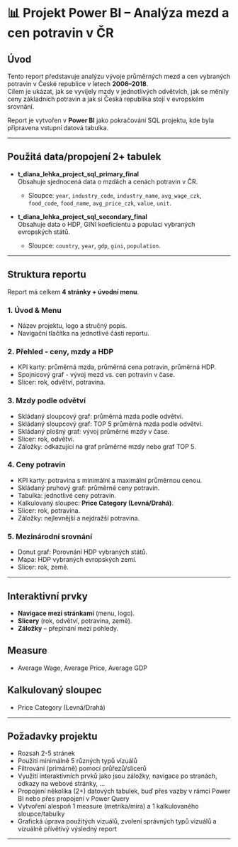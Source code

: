 # 📊 Projekt Power BI – Analýza mezd a cen potravin v ČR  

## Úvod  
Tento report představuje analýzu vývoje průměrných mezd a cen vybraných potravin v České republice v letech **2006–2018**.  
Cílem je ukázat, jak se vyvíjely mzdy v jednotlivých odvětvích, jak se měnily ceny základních potravin a jak si Česká republika stojí v evropském srovnání.

Report je vytvořen v **Power BI** jako pokračování SQL projektu, kde byla připravena vstupní datová tabulka.  

---

## Použitá data/propojení 2+ tabulek
- **t_diana_lehka_project_sql_primary_final**  
  Obsahuje sjednocená data o mzdách a cenách potravin v ČR.  
  - Sloupce: `year`, `industry_code`, `industry_name`, `avg_wage_czk`, `food_code`, `food_name`, `avg_price_czk`, `value`, `unit`.  

- **t_diana_lehka_project_sql_secondary_final**  
  Obsahuje data o HDP, GINI koeficientu a populaci vybraných evropských států.  
  - Sloupce: `country`, `year`, `gdp`, `gini`, `population`.  

---

## Struktura reportu  
Report má celkem **4 stránky + úvodní menu**.  

### 1. Úvod & Menu  
- Název projektu, logo a stručný popis.  
- Navigační tlačítka na jednotlivé části reportu.  

### 2. Přehled - ceny, mzdy a HDP
- KPI karty: průměrná mzda, průměrná cena potravin, průměrná HDP.  
- Spojnicový graf - vývoj mezd vs. cen potravin v čase.  
- Slicer: rok, odvětví, potravina.

### 3. Mzdy podle odvětví  
- Skládaný sloupcový graf: průměrná mzda podle odvětví.
- Skládaný sloupcový graf: TOP 5 průměrná mzda podle odvětví.  
- Skládaný plošný graf: vývoj průměrné mzdy v čase.  
- Slicer: rok, odvětví.
- Záložky: odkazující na graf průměrné mzdy nebo graf TOP 5.

### 4. Ceny potravin  
- KPI karty: potravina s minimální a maximální průměrnou cenou.  
- Skládaný pruhový graf: průměrné ceny potravin.  
- Tabulka: jednotlivé ceny potravin.
- Kalkulovaný sloupec: **Price Category (Levná/Drahá)**.
- Slicer: rok, potravina.
- Záložky: nejlevnější a nejdražší potravina.

### 5. Mezinárodní srovnání  
- Donut graf: Porovnání HDP vybraných států.
- Mapa: HDP vybraných evropských zemí.  
- Slicer: rok, země.  

---

## Interaktivní prvky  
- **Navigace mezi stránkami** (menu, logo).  
- **Slicery** (rok, odvětví, potravina, země).  
- **Záložky** – přepínání mezi pohledy.

## Measure
- Average Wage, Average Price, Average GDP

## Kalkulovaný sloupec
- Price Category (Levná/Drahá)

---

## Požadavky projektu  
- Rozsah 2-5 stránek
- Použití minimálně 5 různých typů vizuálů
- Filtrování (primárně) pomocí průřezů/slicerů
- Využití interaktivních prvků jako jsou záložky, navigace po stranách, odkazy na webové stránky, ...
- Propojení několika (2+) datových tabulek, buď přes vazby v rámci Power BI nebo přes propojení v Power Query
- Vytvoření alespoň 1 measure (metrika/míra) a 1 kalkulovaného sloupce/tabulky
- Grafická úprava použitých vizuálů, zvolení správných typů vizuálů a vizuálně přívětivý výsledný report

---
